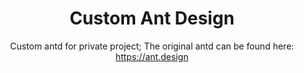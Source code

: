 <h1 align="center">Custom Ant Design</h1>

<div align="center">

Custom antd for private project; The original antd can be found here: https://ant.design

</div>